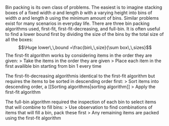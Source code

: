 Bin packing is its own class of problems. The easiest is to imagine stacking boxes of a fixed width $a$ and length $b$ with a varying height into bins of width $a$ and length $b$ using the minimum amount of bins. Similar problems exist for many scenarios in everyday life. There are three bin packing algorithms used, first-fit, first-fit-decreasing, and full-bin. It is often useful to find a lower bound first by dividing the size of the bins by the total size of all the boxes:
$$\Huge lower\,\,bound =\frac{bin\,\,size}{\sum box\,\,sizes}$$
The first-fit algorithm works by considering items in the order they are given:
\> Take the items in the order they are given
\> Place each item in the first availible bin starting from bin 1 every time

The first-fit-decreasing algorithmis identical to the first-fit algorithm but requires the items to be sorted in descending order first:
\> Sort items into descending order, a [[Sorting algorithms|sorting algorithm]]
\> Apply the first-fit algorithm

The full-bin algorithm required the inspection of each bin to select items that will combine to fill bins:
\> Use observation to find combinations of items that will fill a bin, pack these first
\> Any remaining items are packed using the first-fit algorithm
